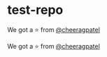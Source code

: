 # test-repo


We got a :star: from [@cheeragpatel](https://github.com/cheeragpatel)

We got a :star: from [@cheeragpatel](https://github.com/cheeragpatel)
